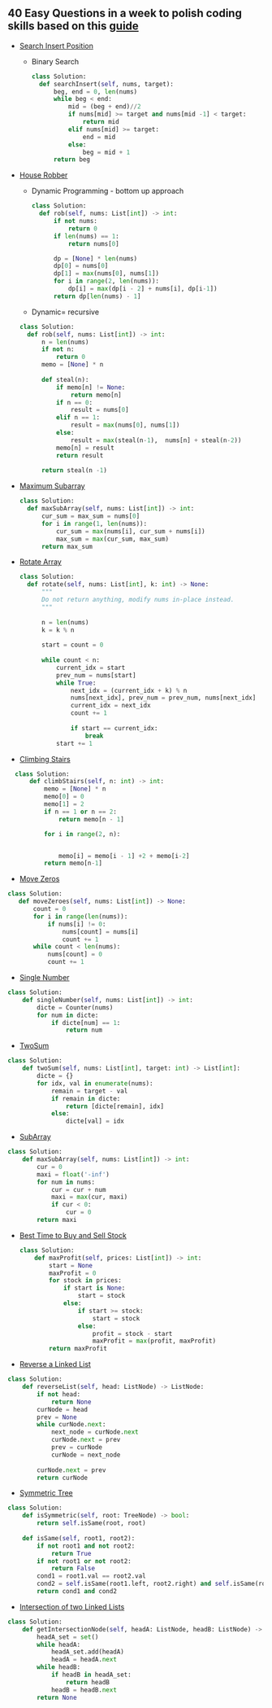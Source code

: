 ## 40 Easy Questions in a week to polish coding skills based on this [guide](https://learntocodetogether.com/top-150-leetcodes-best-practice-problems/)


- [Search Insert Position](https://leetcode.com/problems/search-insert-position/submissions/)
  - Binary Search
    ```python
    class Solution:
      def searchInsert(self, nums, target):
          beg, end = 0, len(nums)
          while beg < end:
              mid = (beg + end)//2
              if nums[mid] >= target and nums[mid -1] < target:
                  return mid
              elif nums[mid] >= target:
                  end = mid
              else:
                  beg = mid + 1
          return beg
      ```

- [House Robber](https://leetcode.com/problems/house-robber/)
  - Dynamic Programming - bottom up approach
    ```python
    class Solution:
      def rob(self, nums: List[int]) -> int:
          if not nums:
              return 0
          if len(nums) == 1:
              return nums[0]

          dp = [None] * len(nums)
          dp[0] = nums[0]
          dp[1] = max(nums[0], nums[1])
          for i in range(2, len(nums)):
              dp[i] = max(dp[i - 2] + nums[i], dp[i-1])
          return dp[len(nums) - 1]
      ```
      
  - Dynamic= recursive
  
  ```python
  class Solution:
    def rob(self, nums: List[int]) -> int:  
        n = len(nums)
        if not n:
            return 0
        memo = [None] * n
        
        def steal(n):
            if memo[n] != None:
                return memo[n]
            if n == 0:
                result = nums[0]
            elif n == 1:
                result = max(nums[0], nums[1])
            else:
                result = max(steal(n-1),  nums[n] + steal(n-2))
            memo[n] = result
            return result
        
        return steal(n -1)
    ```
    
    
- [Maximum Subarray](https://leetcode.com/problems/maximum-subarray/submissions/)
  ```python
  class Solution:
    def maxSubArray(self, nums: List[int]) -> int:
        cur_sum = max_sum = nums[0]
        for i in range(1, len(nums)):
            cur_sum = max(nums[i], cur_sum + nums[i])
            max_sum = max(cur_sum, max_sum)
        return max_sum
   ```
   
   
- [Rotate Array](https://leetcode.com/problems/rotate-array/submissions/)
  ```python
  class Solution:
    def rotate(self, nums: List[int], k: int) -> None:
        """
        Do not return anything, modify nums in-place instead.
        """
        
        n = len(nums)
        k = k % n
        
        start = count = 0
        
        while count < n:
            current_idx = start
            prev_num = nums[start]
            while True:
                next_idx = (current_idx + k) % n
                nums[next_idx], prev_num = prev_num, nums[next_idx]
                current_idx = next_idx
                count += 1
                
                if start == current_idx:
                    break
            start += 1
     ```

- [Climbing Stairs](https://leetcode.com/problems/climbing-stairs/)
```python
  class Solution:
      def climbStairs(self, n: int) -> int:
          memo = [None] * n
          memo[0] = 0
          memo[1] = 2
          if n == 1 or n == 2:
              return memo[n - 1]

          for i in range(2, n):


              memo[i] = memo[i - 1] +2 + memo[i-2] 
          return memo[n-1]
 ```
 
 - [Move Zeros](https://leetcode.com/problems/move-zeroes/submissions/)
 ```python
 class Solution:
    def moveZeroes(self, nums: List[int]) -> None:
        count = 0
        for i in range(len(nums)):
            if nums[i] != 0:
                nums[count] = nums[i]
                count += 1
        while count < len(nums):
            nums[count] = 0
            count += 1
  ```
  
  
  - [Single Number](https://leetcode.com/problems/single-number/)

```python
class Solution:
    def singleNumber(self, nums: List[int]) -> int:
        dicte = Counter(nums)
        for num in dicte:
            if dicte[num] == 1:
                return num
```

- [TwoSum](https://leetcode.com/problems/two-sum/submissions/)
```python
class Solution:
    def twoSum(self, nums: List[int], target: int) -> List[int]:
        dicte = {}
        for idx, val in enumerate(nums):
            remain = target - val
            if remain in dicte:
                return [dicte[remain], idx]
            else:
                dicte[val] = idx
```

- [SubArray](https://leetcode.com/problems/maximum-subarray/)
```python
class Solution:
    def maxSubArray(self, nums: List[int]) -> int:
        cur = 0
        maxi = float('-inf')
        for num in nums:
            cur = cur + num
            maxi = max(cur, maxi)
            if cur < 0:
                cur = 0
        return maxi
```

- [Best Time to Buy and Sell Stock](https://leetcode.com/problems/best-time-to-buy-and-sell-stock/submissions/)
  ```python
  class Solution:
      def maxProfit(self, prices: List[int]) -> int:
          start = None
          maxProfit = 0
          for stock in prices:
              if start is None:
                  start = stock
              else:            
                  if start >= stock:          
                      start = stock     
                  else:
                      profit = stock - start
                      maxProfit = max(profit, maxProfit)
          return maxProfit
  ```
  
- [Reverse a Linked List](https://leetcode.com/problems/reverse-linked-list/)
```python
class Solution:
    def reverseList(self, head: ListNode) -> ListNode:
        if not head:
            return None
        curNode = head
        prev = None
        while curNode.next:
            next_node = curNode.next
            curNode.next = prev
            prev = curNode
            curNode = next_node
            
        curNode.next = prev
        return curNode
```

- [Symmetric Tree](https://leetcode.com/problems/symmetric-tree/submissions/)
```python
class Solution:
    def isSymmetric(self, root: TreeNode) -> bool:
        return self.isSame(root, root)
    
    def isSame(self, root1, root2):
        if not root1 and not root2:
            return True
        if not root1 or not root2:
            return False
        cond1 = root1.val == root2.val
        cond2 = self.isSame(root1.left, root2.right) and self.isSame(root1.right, root2.left)
        return cond1 and cond2
```

- [Intersection of two Linked Lists](https://leetcode.com/problems/intersection-of-two-linked-lists/submissions/)
```python
class Solution:
    def getIntersectionNode(self, headA: ListNode, headB: ListNode) -> ListNode:
        headA_set = set()
        while headA:
            headA_set.add(headA)
            headA = headA.next
        while headB:
            if headB in headA_set:
                return headB
            headB = headB.next
        return None
```
